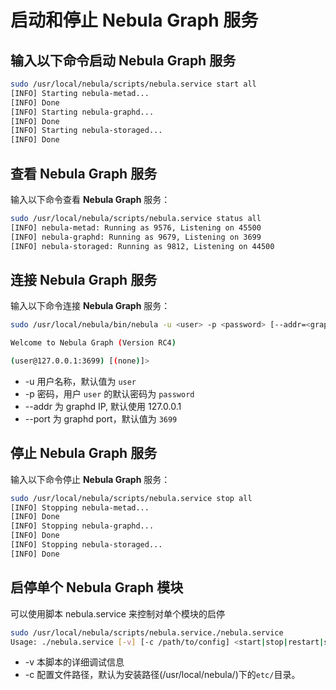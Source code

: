 # 启动和停止 **Nebula Graph** 服务

## 输入以下命令启动 **Nebula Graph** 服务

```bash
sudo /usr/local/nebula/scripts/nebula.service start all
[INFO] Starting nebula-metad...
[INFO] Done
[INFO] Starting nebula-graphd...
[INFO] Done
[INFO] Starting nebula-storaged...
[INFO] Done
```

## 查看 **Nebula Graph** 服务

输入以下命令查看 **Nebula Graph** 服务：

```bash
sudo /usr/local/nebula/scripts/nebula.service status all
[INFO] nebula-metad: Running as 9576, Listening on 45500
[INFO] nebula-graphd: Running as 9679, Listening on 3699
[INFO] nebula-storaged: Running as 9812, Listening on 44500
```

## 连接 **Nebula Graph** 服务

输入以下命令连接 **Nebula Graph** 服务：

```bash
sudo /usr/local/nebula/bin/nebula -u <user> -p <password> [--addr=<graphd IP> --port=<graphd port>]

Welcome to Nebula Graph (Version RC4)

(user@127.0.0.1:3699) [(none)]>
```

* -u 用户名称，默认值为 `user`
* -p 密码，用户 `user` 的默认密码为 `password`
* --addr 为 graphd IP, 默认使用 127.0.0.1
* --port 为 graphd port，默认值为 `3699`

## 停止 **Nebula Graph** 服务

输入以下命令停止 **Nebula Graph** 服务：

```bash
sudo /usr/local/nebula/scripts/nebula.service stop all
[INFO] Stopping nebula-metad...
[INFO] Done
[INFO] Stopping nebula-graphd...
[INFO] Done
[INFO] Stopping nebula-storaged...
[INFO] Done
```

## 启停单个 **Nebula Graph** 模块

可以使用脚本 nebula.service 来控制对单个模块的启停

```bash
sudo /usr/local/nebula/scripts/nebula.service./nebula.service
Usage: ./nebula.service [-v] [-c /path/to/config] <start|stop|restart|status|kill> <metad|graphd|storaged|all>
```

* -v 本脚本的详细调试信息
* -c 配置文件路径，默认为安装路径(/usr/local/nebula/)下的`etc/`目录。
